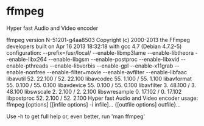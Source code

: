 ffmpeg
======

Hyper fast Audio and Video encoder




ffmpeg version N-51201-g4aa8503 Copyright (c) 2000-2013 the FFmpeg developers
  built on Apr 16 2013 18:32:18 with gcc 4.7 (Debian 4.7.2-5)
  configuration: --prefix=/usr/local/ --enable-libmp3lame --enable-libtheora --enable-libx264 --enable-libgsm --enable-postproc --enable-libxvid --enable-pthreads --enable-libvorbis --enable-gpl --enable-x11grab --enable-nonfree --enable-filter=movie --enable-avfilter --enable-libfaac
  libavutil      52. 22.100 / 52. 22.100
  libavcodec     55.  1.100 / 55.  1.100
  libavformat    55.  0.100 / 55.  0.100
  libavdevice    55.  0.100 / 55.  0.100
  libavfilter     3. 48.100 /  3. 48.100
  libswscale      2.  2.100 /  2.  2.100
  libswresample   0. 17.102 /  0. 17.102
  libpostproc    52.  2.100 / 52.  2.100
Hyper fast Audio and Video encoder
usage: ffmpeg [options] [[infile options] -i infile]... {[outfile options] outfile}...

Use -h to get full help or, even better, run 'man ffmpeg'
